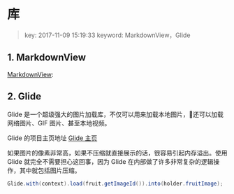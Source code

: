 # 库
>key: 2017-11-09 15:19:33
>keyword: MarkdownView，Glide

## 1. MarkdownView
[MarkdownView](https://github.com/tiagohm/MarkdownView): 

## 2. Glide

Glide 是一个超级强大的图片加载库，不仅可以用来加载本地图片，还可以加载网络图片、GIF 图片、甚至本地视频。

Glide 的项目主页地址 [Glide 主页](https://github.com/bumptech/glide)

如果图片的像素非常高，如果不压缩就直接展示的话，很容易引起内存溢出。使用 Glide 就完全不需要担心这回事，因为 Glide 在内部做了许多非常复杂的逻辑操作，其中就包括图片压缩。

```java
Glide.with(context).load(fruit.getImageId()).into(holder.fruitImage);
```